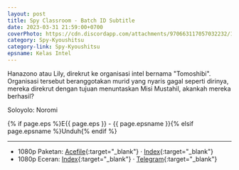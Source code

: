 ```yaml
---
layout: post
title: Spy Classroom - Batch ID Subtitle
date: 2023-03-31 21:59:00+0700
coverPhoto: https://cdn.discordapp.com/attachments/970663117057032232/1091373105244553277/mpv-shot0226.jpg
category: Spy-Kyoushitsu
category-link: Spy-Kyoushitsu
epsname: Kelas Intel
---
```


Hanazono atau Lily, direkrut ke organisasi intel bernama "Tomoshibi". Organisasi tersebut beranggotakan murid yang nyaris gagal seperti dirinya, mereka direkrut dengan tujuan menuntaskan Misi Mustahil, akankah mereka berhasil?

Soloyolo: Noromi

{% if page.eps %}E{{ page.eps }} - {{ page.epsname }}{% elsif page.epsname %}Unduh{% endif %}

---
- 1080p Paketan: [Acefile](https://acefile.co/f/97955891){:target="_blank"} &middot; [Index](https://proyek.a-1ddl.workers.dev/1:/%5BGoTouchSomeGrass%5D%20Spy%20Kyoushitsu%20%5BWEB%5D%5B1080p%20AAC%5D.7z){:target="_blank"}<br>
- 1080p Eceran: [Index](https://proyek.a-1ddl.workers.dev/3:/Musim%20Dingin%202023/%5BWEB%5D/%5BGoTouchSomeGrass%5D%20Spy%20Kyoushitsu%20%5BWEB%5D%5B1080p%20AAC%5D/){:target="_blank"} &middot; [Telegram](https://t.me/a1fansub/233){:target="_blank"}